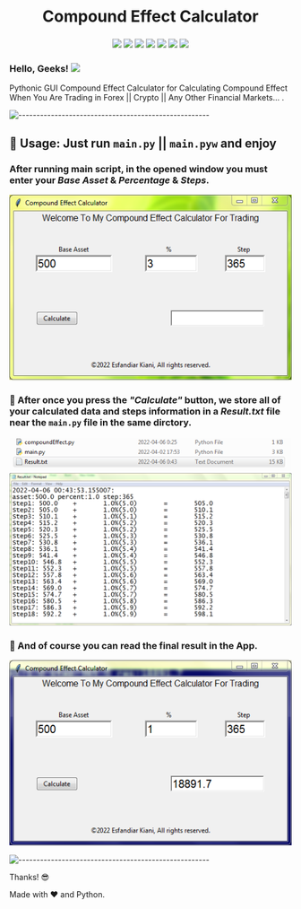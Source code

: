 <h1 align="center"> 
    Compound Effect Calculator
</h1>

<h3 align="center">
    <img src="https://img.shields.io/badge/made%20by-Stphen-informational?style=plastic&cacheSeconds=3600">
    <img src="https://img.shields.io/badge/language-python-blueviolet?logo=python&style=plastic&cacheSeconds=3600&logoColor=orange&logoWidth=20">
    <img src="https://img.shields.io/badge/last%20version-v.1.3-success?style=plastic&cacheSeconds=3600">
    <img src="https://badges.frapsoft.com/os/v1/open-source.svg?v=103&style=plastic&cacheSeconds=3600">
    <img src="https://img.shields.io/github/issues/E-Kiani/Compound-Effect-Calculator?style=plastic&cacheSeconds=3600">
    <img src="https://img.shields.io/github/forks/E-Kiani/Compound-Effect-Calculator?style=plastic&cacheSeconds=3600">
    <img src="https://img.shields.io/github/stars/E-Kiani/Compound-Effect-Calculator?color=gold&style=plastic&cacheSeconds=3600">
</h3>
 
  
   
 
<h3 align="left"> 
    Hello, Geeks! <img src="https://raw.githubusercontent.com/MartinHeinz/MartinHeinz/master/wave.gif" width="30px">
</h3>


Pythonic GUI Compound Effect Calculator for Calculating Compound Effect When You Are Trading in Forex || Crypto || Any Other Financial Markets... .


![-----------------------------------------------------](https://raw.githubusercontent.com/andreasbm/readme/master/assets/lines/rainbow.png)


## 	:satellite:    Usage: Just run ```main.py``` || ```main.pyw``` and enjoy

### After running main script, in the opened window you must enter your _Base Asset_ & _Percentage_ & _Steps_.

<img src="https://github.com/E-Kiani/Compound-Effect-Calculator/blob/main/ScSh1.PNG">



###   	:file_folder:   After once you press the _"Calculate"_ button, we store all of your calculated data and steps information in a _Result.txt_ file near the ```main.py``` file in the same dirctory.

<img src="https://github.com/E-Kiani/Compound-Effect-Calculator/blob/main/ScSh2.PNG">

<img src="https://github.com/E-Kiani/Compound-Effect-Calculator/blob/main/ScSh3.PNG">



###  	:memo:    And of course you can read the final result in the App.

<img src="https://github.com/E-Kiani/Compound-Effect-Calculator/blob/main/ScSh4.PNG">


![-----------------------------------------------------](https://raw.githubusercontent.com/andreasbm/readme/master/assets/lines/rainbow.png)


Thanks! :sunglasses:

Made with :heart: and Python.
